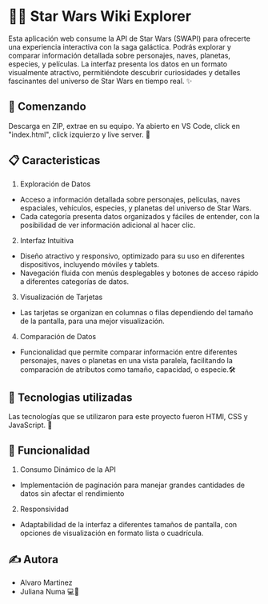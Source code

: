 # 🌟🌃 Star Wars Wiki Explorer

Esta aplicación web consume la API de Star Wars (SWAPI) para ofrecerte una experiencia interactiva con la saga galáctica. Podrás explorar y comparar información detallada sobre personajes, naves, planetas, especies, y películas. La interfaz presenta los datos en un formato visualmente atractivo, permitiéndote descubrir curiosidades y detalles fascinantes del universo de Star Wars en tiempo real. ✨

## 🏁 Comenzando

Descarga en ZIP, extrae en su equipo. Ya abierto en VS Code, click en "index.html", click izquierzo y live server. 🎉

## 📋 Caracteristicas

1. Exploración de Datos

- Acceso a información detallada sobre personajes, películas, naves espaciales, vehículos, especies, y planetas del universo de Star Wars.
- Cada categoría presenta datos organizados y fáciles de entender, con la posibilidad de ver información adicional al hacer clic.
  
2. Interfaz Intuitiva
   
- Diseño atractivo y responsivo, optimizado para su uso en diferentes dispositivos, incluyendo móviles y tablets.
- Navegación fluida con menús desplegables y botones de acceso rápido a diferentes categorías de datos.
  
3. Visualización de Tarjetas

- Las tarjetas se organizan en columnas o filas dependiendo del tamaño de la pantalla, para una mejor visualización.

 4. Comparación de Datos
    
- Funcionalidad que permite comparar información entre diferentes personajes, naves o planetas en una vista paralela, facilitando la comparación de atributos como tamaño, capacidad, o especie.🛠️

## 🚀 Tecnologias utilizadas

 Las tecnologías que se utilizaron para este proyecto fueron HTMl, CSS y JavaScript. 🌟

## 🤝 Funcionalidad

1. Consumo Dinámico de la API
  
- Implementación de paginación para manejar grandes cantidades de datos sin afectar el rendimiento

2. Responsividad
   
-  Adaptabilidad de la interfaz a diferentes tamaños de pantalla, con opciones de visualización en formato lista o cuadrícula.

## ✍️ Autora
- Alvaro Martinez
- Juliana Numa 💻🪫
